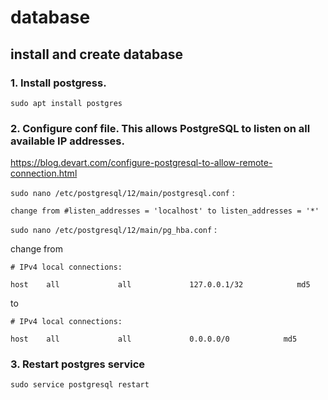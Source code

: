 # database

## install and create database

### 1. Install postgress.

`sudo apt install postgres `

### 2. Configure conf file. This allows PostgreSQL to listen on all available IP addresses.
https://blog.devart.com/configure-postgresql-to-allow-remote-connection.html

`sudo nano /etc/postgresql/12/main/postgresql.conf` :

```
change from #listen_addresses = 'localhost' to listen_addresses = '*'
```


`sudo nano /etc/postgresql/12/main/pg_hba.conf` :

change from 

```
# IPv4 local connections: 

host    all             all             127.0.0.1/32            md5
```

to

```
# IPv4 local connections:

host    all             all             0.0.0.0/0            md5
```

### 3. Restart postgres service

`sudo service postgresql restart`
